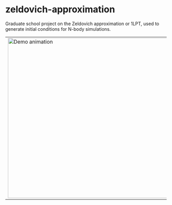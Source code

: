 <h1>zeldovich-approximation</h1>
Graduate school project on the Zeldovich approximation or 1LPT,
      used to generate initial conditions for N-body simulations.
<table>
  <tr>
    <td>
      <img src="https://github.com/rsujatha/zeldovich-approx/blob/main/zeldovich100.gif?raw=true" alt="Demo animation" width="500"/>
    </td>
    <td>
      Animation shows evolution of matter under gravity from very small fluctuations to formation of cosmic web filaments
    </td>
  </tr>
</table>
